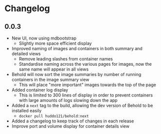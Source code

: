 # Changelog

## 0.0.3
* New UI, now using mdbootstrap
  * Slightly more space efficient display
* Improved naming of images and containers in both summary and detailed views
  * Remove leading slashes from container names
  * Standardise naming across the various pages for images, now the same name will appear in all views
* Behold will now sort the image summaries by number of running containers in the image summary view
  * This will place "more important" images towards the top of the page
* Added container log display
  * This is limited to 300 lines of display in order to prevent containers with large amounts of logs slowing down the app
* Added a `next` tag to the build, allowing the dev version of Behold to be installed easily
  * `docker pull huddo121/behold:next`
* Added a changelog to keep track of changes in each release
* Improve port and volume display for container details view
